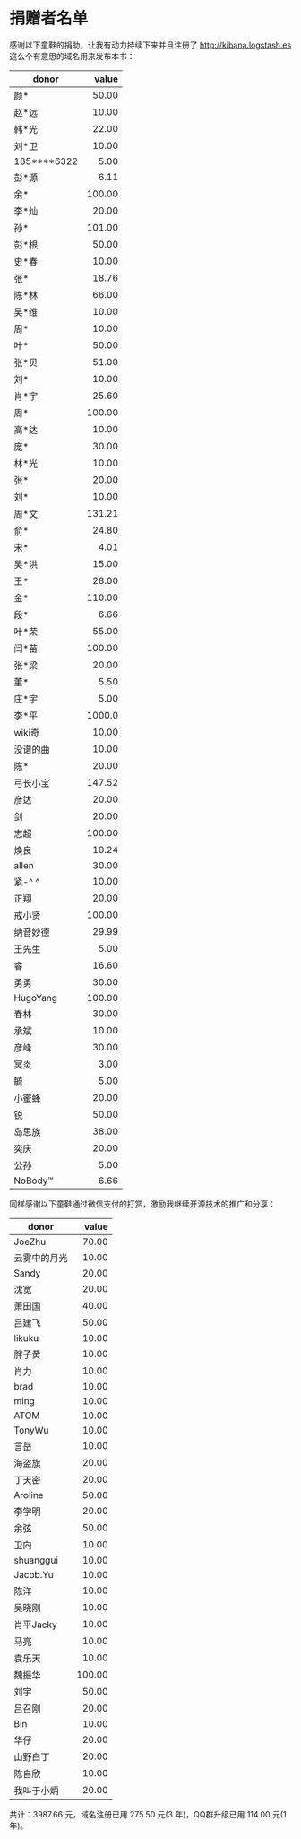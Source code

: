 捐赠者名单
===============

感谢以下童鞋的捐助，让我有动力持续下来并且注册了 <http://kibana.logstash.es> 这么个有意思的域名用来发布本书：

|donor      | value|
|-----------|-----:|
|颜*        | 50.00|
|赵*远      | 10.00|
|韩*光      | 22.00|
|刘*卫      | 10.00|
|185****6322|  5.00|
|彭*源      |  6.11|
|余*        |100.00|
|李*灿      | 20.00|
|孙*        |101.00|
|彭*根      | 50.00|
|史*春      | 10.00|
|张*        | 18.76|
|陈*林      | 66.00|
|吴*维      | 10.00|
|周*        | 10.00|
|叶*        | 50.00|
|张*贝      | 51.00|
|刘*        | 10.00|
|肖*宇      | 25.60|
|周*        |100.00|
|高*达      | 10.00|
|庞*        | 30.00|
|林*光      | 10.00|
|张*        | 20.00|
|刘*        | 10.00|
|周*文      |131.21|
|俞*        | 24.80|
|宋*        |  4.01|
|吴*洪      | 15.00|
|王*        | 28.00|
|金*        |110.00|
|段*        |  6.66|
|叶*荣      | 55.00|
|闫*苗      |100.00|
|张*梁      | 20.00|
|董*        |  5.50|
|庄*宇      |  5.00|
|李*平      |1000.0|
|wiki奇     | 10.00|
|没谱的曲   | 10.00|
|陈*        | 20.00|
|弓长小宝   |147.52|
|彦达       | 20.00|
|剑         | 20.00|
|志超       |100.00|
|焕良       | 10.24|
|allen      | 30.00|
|紧-^ ^     | 10.00|
|正翔       | 20.00|
|戒小贤     |100.00|
|纳音妙德   | 29.99|
|王先生     |  5.00|
|睿         | 16.60|
|勇勇       | 30.00|
|HugoYang   |100.00|
|春林       | 30.00|
|承斌       | 10.00|
|彦峰       | 30.00|
|冥炎       |  3.00|
|毓         |  5.00|
|小蜜蜂     | 20.00|
|锐         | 50.00|
|岛思族     | 38.00|
|奕庆       | 20.00|
|公孙       |  5.00|
|NoBody™    |  6.66|

同样感谢以下童鞋通过微信支付的打赏，激励我继续开源技术的推广和分享：

|donor       | value|
|------------|-----:|
|JoeZhu      | 70.00|
|云雾中的月光| 10.00|
|Sandy       | 20.00|
|沈宽        | 20.00|
|萧田国      | 40.00|
|吕建飞      | 50.00|
|likuku      | 10.00|
|胖子黄      | 10.00|
|肖力        | 10.00|
|brad        | 10.00|
|ming        | 10.00|
|ATOM        | 10.00|
|TonyWu      | 10.00|
|言岳        | 10.00|
|海盗旗      | 20.00|
|丁天密      | 20.00|
|Aroline     | 50.00|
|李学明      | 20.00|
|余弦        | 50.00|
|卫向        | 10.00|
|shuanggui   | 10.00|
|Jacob.Yu    | 10.00|
|陈洋        | 10.00|
|吴晓刚      | 10.00|
|肖平Jacky   | 10.00|
|马亮        | 10.00|
|袁乐天      | 10.00|
|魏振华      |100.00|
|刘宇        | 50.00|
|吕召刚      | 20.00|
|Bin         | 10.00|
|华仔        | 20.00|
|山野白丁    | 20.00|
|陈自欣      | 10.00|
|我叫于小炳  | 20.00|

共计：3987.66 元，域名注册已用 275.50 元(3 年)，QQ群升级已用 114.00 元(1 年)。
